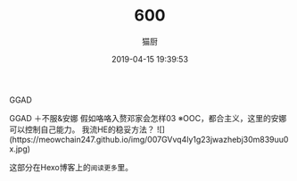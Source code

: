 ﻿---
layout: post
title: 600
date: 2019-04-15 19:39:53
updated: 2019-04-15 19:39:53
comments: true
categories: [Photo]
tags: [ggad, 格邓, 神奇动物在哪里]
author: "猫厨"
description: ""
toc: true
---

<p>GGAD</p> 
GGAD ＋不服&安娜
假如咯咯入赘邓家会怎样03
※OOC，都合主义，这里的安娜可以控制自己能力。
我流HE的稳妥方法？
![](https://meowchain247.github.io/img/007GVvq4ly1g23jwazhebj30m839uu0x.jpg)

<!-- more -->  

这部分在Hexo博客上的`阅读更多`里。